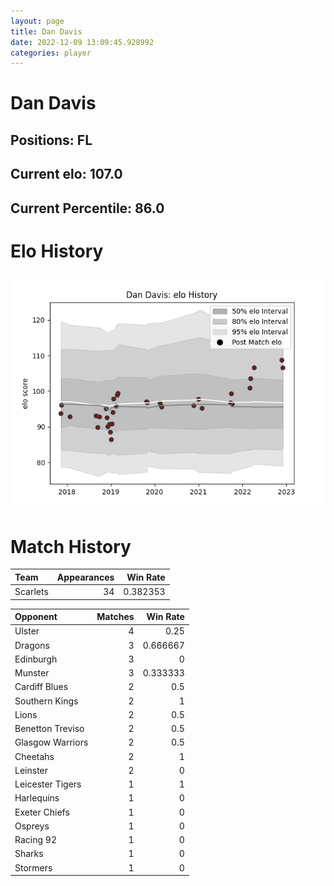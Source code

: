 ```yaml
---  
layout: page  
title: Dan Davis  
date: 2022-12-09 13:09:45.928992  
categories: player  
---
```

# Dan Davis

## Positions: FL

## Current elo: 107.0

## Current Percentile: 86.0

# Elo History


![elo history](history_DanDavis.png)
# Match History


| Team     |   Appearances |   Win Rate |
|:---------|--------------:|-----------:|
| Scarlets |            34 |   0.382353 |

| Opponent         |   Matches |   Win Rate |
|:-----------------|----------:|-----------:|
| Ulster           |         4 |   0.25     |
| Dragons          |         3 |   0.666667 |
| Edinburgh        |         3 |   0        |
| Munster          |         3 |   0.333333 |
| Cardiff Blues    |         2 |   0.5      |
| Southern Kings   |         2 |   1        |
| Lions            |         2 |   0.5      |
| Benetton Treviso |         2 |   0.5      |
| Glasgow Warriors |         2 |   0.5      |
| Cheetahs         |         2 |   1        |
| Leinster         |         2 |   0        |
| Leicester Tigers |         1 |   1        |
| Harlequins       |         1 |   0        |
| Exeter Chiefs    |         1 |   0        |
| Ospreys          |         1 |   0        |
| Racing 92        |         1 |   0        |
| Sharks           |         1 |   0        |
| Stormers         |         1 |   0        |